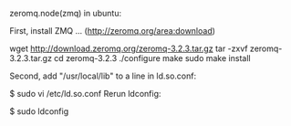 zeromq.node(zmq) in ubuntu:

First, install ZMQ ... (http://zeromq.org/area:download)

wget http://download.zeromq.org/zeromq-3.2.3.tar.gz
tar -zxvf zeromq-3.2.3.tar.gz
cd zeromq-3.2.3
./configure
make
sudo make install
 

Second, add "/usr/local/lib" to a line in ld.so.conf:

$ sudo vi /etc/ld.so.conf
Rerun ldconfig:

$ sudo ldconfig
